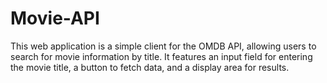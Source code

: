 # Movie-API
This web application is a simple client for the OMDB API, allowing users to search for movie information by title. It features an input field for entering the movie title, a button to fetch data, and a display area for results. 
